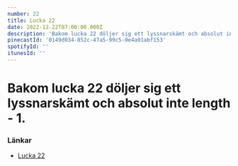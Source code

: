 ```yaml
---
number: 22
title: Lucka 22
date: 2022-12-22T07:00:00.000Z
description: 'Bakom lucka 22 döljer sig ett lyssnarskämt och absolut inte length - 1.'
pinecastId: '0149d034-852c-47a5-99c5-0e4a91abf153'
spotifyId: ''
itunesId: ''
---
```


# Bakom lucka 22 döljer sig ett lyssnarskämt och absolut inte length - 1.

### Länkar

- [Lucka 22](https://developer.mozilla.org/en-US/docs/Web/JavaScript/Reference/Global_Objects/Array/at)
